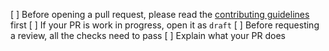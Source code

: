 [ ] Before opening a pull request, please read the [contributing guidelines](https://github.com/spookyspacekook/spooky-uikit/blob/master/CONTRIBUTING.md) first
[ ] If your PR is work in progress, open it as `draft`
[ ] Before requesting a review, all the checks need to pass
[ ] Explain what your PR does
